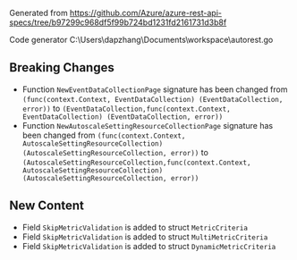 
Generated from https://github.com/Azure/azure-rest-api-specs/tree/b97299c968df5f99b724bd1231fd2161731d3b8f

Code generator C:\Users\dapzhang\Documents\workspace\autorest.go

## Breaking Changes

- Function `NewEventDataCollectionPage` signature has been changed from `(func(context.Context, EventDataCollection) (EventDataCollection, error))` to `(EventDataCollection,func(context.Context, EventDataCollection) (EventDataCollection, error))`
- Function `NewAutoscaleSettingResourceCollectionPage` signature has been changed from `(func(context.Context, AutoscaleSettingResourceCollection) (AutoscaleSettingResourceCollection, error))` to `(AutoscaleSettingResourceCollection,func(context.Context, AutoscaleSettingResourceCollection) (AutoscaleSettingResourceCollection, error))`

## New Content

- Field `SkipMetricValidation` is added to struct `MetricCriteria`
- Field `SkipMetricValidation` is added to struct `MultiMetricCriteria`
- Field `SkipMetricValidation` is added to struct `DynamicMetricCriteria`

